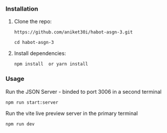 ### Installation

1.  Clone the repo:
    
    `https://github.com/aniket30i/habot-asgn-3.git` 

    `cd habot-asgn-3`
    
2.  Install dependencies:
    
    `npm install  or yarn install` 
    

### Usage

Run the JSON Server - binded to port 3006 in a second terminal

`npm run start:server`

Run the vite live preview server in the primary terminal

`npm run dev`

